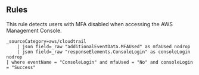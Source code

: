 ## Rules

This rule detects users with MFA disabled when accessing the AWS Management Console.

```text
_sourceCategory=aws/cloudtrail
    | json field=_raw "additionalEventData.MFAUsed" as mfaUsed nodrop
    | json field=_raw "responseElements.ConsoleLogin" as consoleLogin nodrop
| where eventName = "ConsoleLogin" and mfaUsed = "No" and consoleLogin = "Success"
```